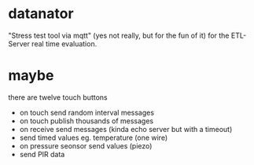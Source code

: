 # datanator

"Stress test tool via mqtt" (yes not really, but for the fun of it) for the ETL-Server real time evaluation.

# maybe

there are twelve touch buttons
* on touch send random interval messages
* on touch publish thousands of messages
* on receive send messages (kinda echo server but with a timeout)
* send timed values eg. temperature (one wire)
* on pressure seonsor send values (piezo)
* send PIR data